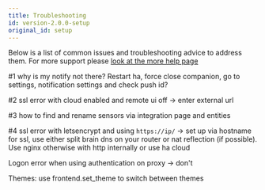 ```yaml
---
title: Troubleshooting
id: version-2.0.0-setup
original_id: setup
---
```


Below is a list of common issues and troubleshooting advice to address them. For more support please [look at the more help page](more-help.md)

#1 why is my notify not there? Restart ha, force close companion, go to settings, notification settings and check push id?

#2 ssl error with cloud enabled and remote ui off -> enter external url

#3 how to find and rename sensors via integration page and entities

#4 ssl error with letsencrypt and using `https://ip/` -> set up via hostname for ssl, use either split brain dns on your router or nat reflection (if possible). Use nginx otherwise with http internally or use ha cloud

Logon error when using authentication on proxy -> don't

Themes: use frontend.set_theme to switch between themes
